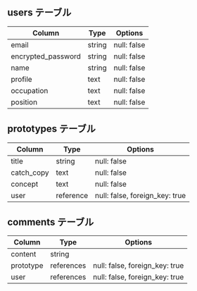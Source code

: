 ## users テーブル

| Column             | Type   | Options     |
| ------------------ | ------ | ----------- |
| email              | string | null: false |
| encrypted_password | string | null: false |
| name               | string | null: false |
| profile            | text   | null: false |
| occupation         | text   | null: false |
| position           | text   | null: false |

## prototypes テーブル

| Column     | Type      | Options                        |
| -----------| --------- | -----------------------------  |
| title      | string    | null: false                    |
| catch_copy | text      | null: false                    |
| concept    | text      | null: false                    |
| user       | reference | null: false, foreign_key: true |

## comments テーブル

| Column    | Type       | Options                        |
| --------- | ---------- | ------------------------------ |
| content   | string     |                                |
| prototype | references | null: false, foreign_key: true |
| user      | references | null: false, foreign_key: true |

